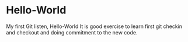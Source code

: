 # Hello-World
My first Git listen, Hello-World
It is good exercise to learn first git checkin and checkout and doing commitment to the new code.
